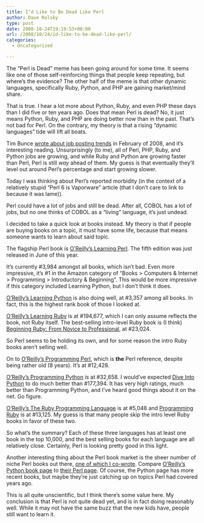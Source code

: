 ```yaml
---
title: I’d Like to Be Dead Like Perl
author: Dave Rolsky
type: post
date: 2008-10-24T19:19:53+00:00
url: /2008/10/24/id-like-to-be-dead-like-perl/
categories:
  - Uncategorized

---
```

The &#8220;Perl is Dead&#8221; meme has been going around for some time. It seems like one of those self-reinforcing things that people keep repeating, but where&#8217;s the evidence? The other half of the meme is that other dynamic languages, specifically Ruby, Python, and PHP are gaining market/mind share.

That is true. I hear a lot more about Python, Ruby, and even PHP these days than I did five or ten years ago. Does that mean Perl is dead? No, it just means Python, Ruby, and PHP are doing better now than in the past. That&#8217;s not bad for Perl. On the contrary, my theory is that a rising &#8220;dynamic languages&#8221; tide will lift all boats.

Tim Bunce [wrote about job posting trends][1] in February of 2008, and it&#8217;s interesting reading. Unsurprisingly (to me), all of Perl, PHP, Ruby, and Python jobs are growing, and while Ruby and Python are growing faster than Perl, Perl is still _way_ ahead of them. My guess is that eventually they&#8217;ll level out around Perl&#8217;s percentage and start growing slower.

Today I was thinking about Perl&#8217;s reported morbidity (in the context of a relatively stupid &#8220;Perl 6 is Vaporware&#8221; article (that I don&#8217;t care to link to because it was lame)).

Perl could have a lot of jobs and still be dead. After all, COBOL has a lot of jobs, but no one thinks of COBOL as a &#8220;living&#8221; language, it&#8217;s just undead.

I decided to take a quick look at books instead. My theory is that if people are buying books on a topic, it must have some life, because that means someone wants to learn about said topic.

The flagship Perl book is [O&#8217;Reilly&#8217;s Learning Perl][2]. The fifth edition was just released in June of this year.

It&#8217;s currently #3,984 amongst all books, which isn&#8217;t bad. Even more impressive, it&#8217;s #1 in the Amazon category of &#8220;Books > Computers & Internet > Programming > Introductory & Beginning&#8221;. This would be more impressive if this category included Learning Python, but I don&#8217;t think it does.

[O&#8217;Reilly&#8217;s Learning Python][3] is also doing well, at #3,357 among all books. In fact, this is the highest rank book of those I looked at.

[O&#8217;Reilly&#8217;s Learning Ruby][4] is at #194,677, which I can only assume reflects the book, not Ruby itself. The best-selling intro-level Ruby book is (I think) [Beginning Ruby: From Novice to Professional][5], at #23,024.

So Perl seems to be holding its own, and for some reason the intro Ruby books aren&#8217;t selling well.

On to [O&#8217;Reilly&#8217;s Programming Perl][6], which is **the** Perl reference, despite being rather old (8 years). It&#8217;s at #12,428.

[O&#8217;Reilly&#8217;s Programming Python][7] is at #32,658. I would&#8217;ve expected [Dive Into Python][8] to do much better than #177,394. It has very high ratings, much better than Programming Python, and I&#8217;ve heard good things about it on the net. Go figure.

[O&#8217;Reilly&#8217;s The Ruby Programming Language][9] is at #5,048 and [Programming Ruby][10] is at #13,125. My guess is that many people skip the intro level Ruby books in favor of these two.

So what&#8217;s the summary? Each of these three languages has at least one book in the top 10,000, and the best selling books for each language are all relatively close. Certainly, Perl is looking pretty good in this light.

Another interesting thing about the Perl book market is the sheer number of niche Perl books out there, [one of which I co-wrote][11]. Compare [O&#8217;Reilly&#8217;s Python book page][12] to [their Perl page][13]. Of course, the Python page has more recent books, but maybe they&#8217;re just catching up on topics Perl had covered years ago.

This is all quite unscientific, but I think there&#8217;s some value here. My conclusion is that Perl is not quite dead yet, and is in fact doing reasonably well. While it may not have the same buzz that the new kids have, people still want to learn it.

 [1]: http://blog.timbunce.org/2008/02/12/comparative-language-job-trend-graphs/
 [2]: http://www.amazon.com/Learning-Perl-5th-Randal-Schwartz/dp/0596520107
 [3]: http://www.amazon.com/Learning-Python-3rd-Mark-Lutz/dp/0596513984
 [4]: http://www.amazon.com/Learning-Ruby-Michael-Fitzgerald/dp/0596529864
 [5]: http://www.amazon.com/Beginning-Ruby-Novice-Professional/dp/1590597664
 [6]: http://www.amazon.com/Programming-Perl-3rd-Larry-Wall/dp/0596000278
 [7]: http://www.amazon.com/Programming-Python-Mark-Lutz/dp/0596009259
 [8]: http://www.amazon.com/Dive-Into-Python-Mark-Pilgrim/dp/1590593561
 [9]: http://www.amazon.com/Ruby-Programming-Language-David-Flanagan/dp/0596516177
 [10]: http://www.amazon.com/Programming-Ruby-Pragmatic-Programmers-Second/dp/0974514055
 [11]: http://www.masonbook.com
 [12]: http://oreilly.com/pub/topic/python
 [13]: http://oreilly.com/pub/topic/perl